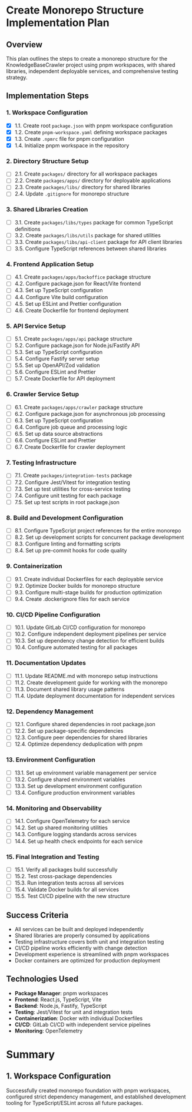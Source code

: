 # Create Monorepo Structure Implementation Plan

## Overview
This plan outlines the steps to create a monorepo structure for the KnowledgeBaseCrawler project using pnpm workspaces, with shared libraries, independent deployable services, and comprehensive testing strategy.

## Implementation Steps

### 1. Workspace Configuration
- [x] 1.1. Create root `package.json` with pnpm workspace configuration
- [x] 1.2. Create `pnpm-workspace.yaml` defining workspace packages
- [x] 1.3. Create `.npmrc` file for pnpm configuration
- [x] 1.4. Initialize pnpm workspace in the repository

### 2. Directory Structure Setup
- [ ] 2.1. Create `packages/` directory for all workspace packages
- [ ] 2.2. Create `packages/apps/` directory for deployable applications
- [ ] 2.3. Create `packages/libs/` directory for shared libraries
- [ ] 2.4. Update `.gitignore` for monorepo structure

### 3. Shared Libraries Creation
- [ ] 3.1. Create `packages/libs/types` package for common TypeScript definitions
- [ ] 3.2. Create `packages/libs/utils` package for shared utilities
- [ ] 3.3. Create `packages/libs/api-client` package for API client libraries
- [ ] 3.5. Configure TypeScript references between shared libraries

### 4. Frontend Application Setup
- [ ] 4.1. Create `packages/apps/backoffice` package structure
- [ ] 4.2. Configure package.json for React/Vite frontend
- [ ] 4.3. Set up TypeScript configuration
- [ ] 4.4. Configure Vite build configuration
- [ ] 4.5. Set up ESLint and Prettier configuration
- [ ] 4.6. Create Dockerfile for frontend deployment

### 5. API Service Setup
- [ ] 5.1. Create `packages/apps/api` package structure
- [ ] 5.2. Configure package.json for Node.js/Fastify API
- [ ] 5.3. Set up TypeScript configuration
- [ ] 5.4. Configure Fastify server setup
- [ ] 5.5. Set up OpenAPI/Zod validation
- [ ] 5.6. Configure ESLint and Prettier
- [ ] 5.7. Create Dockerfile for API deployment

### 6. Crawler Service Setup
- [ ] 6.1. Create `packages/apps/crawler` package structure
- [ ] 6.2. Configure package.json for asynchronous job processing
- [ ] 6.3. Set up TypeScript configuration
- [ ] 6.4. Configure job queue and processing logic
- [ ] 6.5. Set up data source abstractions
- [ ] 6.6. Configure ESLint and Prettier
- [ ] 6.7. Create Dockerfile for crawler deployment

### 7. Testing Infrastructure
- [ ] 7.1. Create `packages/integration-tests` package
- [ ] 7.2. Configure Jest/Vitest for integration testing
- [ ] 7.3. Set up test utilities for cross-service testing
- [ ] 7.4. Configure unit testing for each package
- [ ] 7.5. Set up test scripts in root package.json

### 8. Build and Development Configuration
- [ ] 8.1. Configure TypeScript project references for the entire monorepo
- [ ] 8.2. Set up development scripts for concurrent package development
- [ ] 8.3. Configure linting and formatting scripts
- [ ] 8.4. Set up pre-commit hooks for code quality

### 9. Containerization
- [ ] 9.1. Create individual Dockerfiles for each deployable service
- [ ] 9.2. Optimize Docker builds for monorepo structure
- [ ] 9.3. Configure multi-stage builds for production optimization
- [ ] 9.4. Create .dockerignore files for each service

### 10. CI/CD Pipeline Configuration
- [ ] 10.1. Update GitLab CI/CD configuration for monorepo
- [ ] 10.2. Configure independent deployment pipelines per service
- [ ] 10.3. Set up dependency change detection for efficient builds
- [ ] 10.4. Configure automated testing for all packages

### 11. Documentation Updates
- [ ] 11.1. Update README.md with monorepo setup instructions
- [ ] 11.2. Create development guide for working with the monorepo
- [ ] 11.3. Document shared library usage patterns
- [ ] 11.4. Update deployment documentation for independent services

### 12. Dependency Management
- [ ] 12.1. Configure shared dependencies in root package.json
- [ ] 12.2. Set up package-specific dependencies
- [ ] 12.3. Configure peer dependencies for shared libraries
- [ ] 12.4. Optimize dependency deduplication with pnpm

### 13. Environment Configuration
- [ ] 13.1. Set up environment variable management per service
- [ ] 13.2. Configure shared environment variables
- [ ] 13.3. Set up development environment configuration
- [ ] 13.4. Configure production environment variables

### 14. Monitoring and Observability
- [ ] 14.1. Configure OpenTelemetry for each service
- [ ] 14.2. Set up shared monitoring utilities
- [ ] 14.3. Configure logging standards across services
- [ ] 14.4. Set up health check endpoints for each service

### 15. Final Integration and Testing
- [ ] 15.1. Verify all packages build successfully
- [ ] 15.2. Test cross-package dependencies
- [ ] 15.3. Run integration tests across all services
- [ ] 15.4. Validate Docker builds for all services
- [ ] 15.5. Test CI/CD pipeline with the new structure

## Success Criteria
- All services can be built and deployed independently
- Shared libraries are properly consumed by applications
- Testing infrastructure covers both unit and integration testing
- CI/CD pipeline works efficiently with change detection
- Development experience is streamlined with pnpm workspaces
- Docker containers are optimized for production deployment

## Technologies Used
- **Package Manager**: pnpm workspaces
- **Frontend**: React.js, TypeScript, Vite
- **Backend**: Node.js, Fastify, TypeScript
- **Testing**: Jest/Vitest for unit and integration tests
- **Containerization**: Docker with individual Dockerfiles
- **CI/CD**: GitLab CI/CD with independent service pipelines
- **Monitoring**: OpenTelemetry

# Summary

## 1. Workspace Configuration

Successfully created monorepo foundation with pnpm workspaces, configured strict dependency management, and established development tooling for TypeScript/ESLint across all future packages.